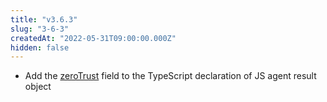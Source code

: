 ```yaml
---
title: "v3.6.3"
slug: "3-6-3"
createdAt: "2022-05-31T09:00:00.000Z"
hidden: false
---
```

- Add the [zeroTrust](doc:zero-trust-mode) field to the TypeScript declaration of JS agent result object